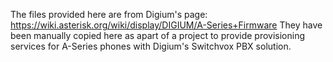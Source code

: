 The files provided here are from Digium's page: https://wiki.asterisk.org/wiki/display/DIGIUM/A-Series+Firmware
They have been manually copied here as apart of a project to provide provisioning services for A-Series phones 
with Digium's Switchvox PBX solution.


